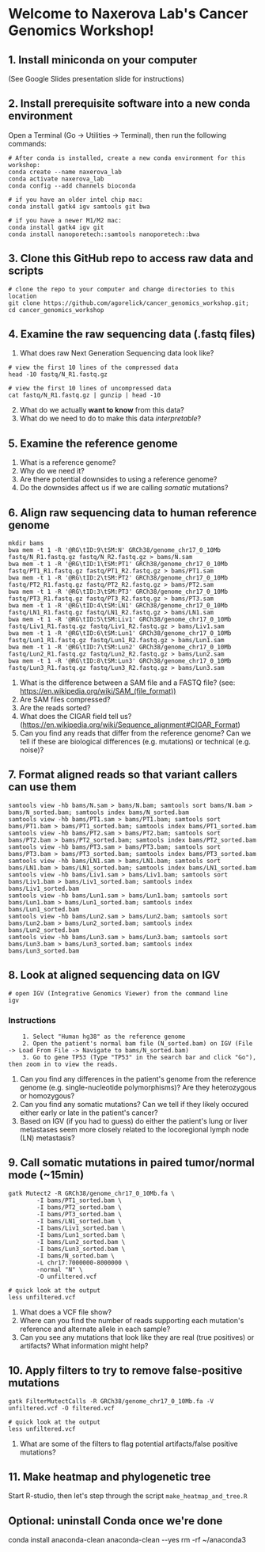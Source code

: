 # Welcome to Naxerova Lab's Cancer Genomics Workshop!

## 1. Install miniconda on your computer

(See Google Slides presentation slide for instructions)

## 2. Install prerequisite software into a new conda environment

Open a Terminal (Go -> Utilities -> Terminal), then run the following commands:

```
# After conda is installed, create a new conda environment for this workshop:
conda create --name naxerova_lab
conda activate naxerova_lab
conda config --add channels bioconda

# if you have an older intel chip mac:
conda install gatk4 igv samtools git bwa

# if you have a newer M1/M2 mac:
conda install gatk4 igv git
conda install nanoporetech::samtools nanoporetech::bwa
```

## 3. Clone this GitHub repo to access raw data and scripts

```
# clone the repo to your computer and change directories to this location
git clone https://github.com/agorelick/cancer_genomics_workshop.git; cd cancer_genomics_workshop
```

## 4. Examine the raw sequencing data (.fastq files)

1. What does raw Next Generation Sequencing data look like? 

```
# view the first 10 lines of the compressed data
head -10 fastq/N_R1.fastq.gz

# view the first 10 lines of uncompressed data
cat fastq/N_R1.fastq.gz | gunzip | head -10
```

2. What do we actually **want to know** from this data?
3. What do we need to do to make this data _interpretable_?

## 5. Examine the reference genome

1. What is a reference genome?
2. Why do we need it?
3. Are there potential downsides to using a reference genome?
4. Do the downsides affect us if we are calling _somatic_ mutations?


## 6. Align raw sequencing data to human reference genome
```
mkdir bams
bwa mem -t 1 -R '@RG\tID:9\tSM:N' GRCh38/genome_chr17_0_10Mb fastq/N_R1.fastq.gz fastq/N_R2.fastq.gz > bams/N.sam
bwa mem -t 1 -R '@RG\tID:1\tSM:PT1' GRCh38/genome_chr17_0_10Mb fastq/PT1_R1.fastq.gz fastq/PT1_R2.fastq.gz > bams/PT1.sam
bwa mem -t 1 -R '@RG\tID:2\tSM:PT2' GRCh38/genome_chr17_0_10Mb fastq/PT2_R1.fastq.gz fastq/PT2_R2.fastq.gz > bams/PT2.sam
bwa mem -t 1 -R '@RG\tID:3\tSM:PT3' GRCh38/genome_chr17_0_10Mb fastq/PT3_R1.fastq.gz fastq/PT3_R2.fastq.gz > bams/PT3.sam
bwa mem -t 1 -R '@RG\tID:4\tSM:LN1' GRCh38/genome_chr17_0_10Mb fastq/LN1_R1.fastq.gz fastq/LN1_R2.fastq.gz > bams/LN1.sam
bwa mem -t 1 -R '@RG\tID:5\tSM:Liv1' GRCh38/genome_chr17_0_10Mb fastq/Liv1_R1.fastq.gz fastq/Liv1_R2.fastq.gz > bams/Liv1.sam
bwa mem -t 1 -R '@RG\tID:6\tSM:Lun1' GRCh38/genome_chr17_0_10Mb fastq/Lun1_R1.fastq.gz fastq/Lun1_R2.fastq.gz > bams/Lun1.sam
bwa mem -t 1 -R '@RG\tID:7\tSM:Lun2' GRCh38/genome_chr17_0_10Mb fastq/Lun2_R1.fastq.gz fastq/Lun2_R2.fastq.gz > bams/Lun2.sam
bwa mem -t 1 -R '@RG\tID:8\tSM:Lun3' GRCh38/genome_chr17_0_10Mb fastq/Lun3_R1.fastq.gz fastq/Lun3_R2.fastq.gz > bams/Lun3.sam
```

1. What is the difference between a SAM file and a FASTQ file? (see: https://en.wikipedia.org/wiki/SAM_(file_format))
2. Are SAM files compressed?
3. Are the reads sorted?
4. What does the CIGAR field tell us? (https://en.wikipedia.org/wiki/Sequence_alignment#CIGAR_Format) 
5. Can you find any reads that differ from the reference genome? Can we tell if these are biological differences (e.g. mutations) or technical (e.g. noise)?


## 7. Format aligned reads so that variant callers can use them
```
samtools view -hb bams/N.sam > bams/N.bam; samtools sort bams/N.bam > bams/N_sorted.bam; samtools index bams/N_sorted.bam
samtools view -hb bams/PT1.sam > bams/PT1.bam; samtools sort bams/PT1.bam > bams/PT1_sorted.bam; samtools index bams/PT1_sorted.bam
samtools view -hb bams/PT2.sam > bams/PT2.bam; samtools sort bams/PT2.bam > bams/PT2_sorted.bam; samtools index bams/PT2_sorted.bam
samtools view -hb bams/PT3.sam > bams/PT3.bam; samtools sort bams/PT3.bam > bams/PT3_sorted.bam; samtools index bams/PT3_sorted.bam
samtools view -hb bams/LN1.sam > bams/LN1.bam; samtools sort bams/LN1.bam > bams/LN1_sorted.bam; samtools index bams/LN1_sorted.bam
samtools view -hb bams/Liv1.sam > bams/Liv1.bam; samtools sort bams/Liv1.bam > bams/Liv1_sorted.bam; samtools index bams/Liv1_sorted.bam
samtools view -hb bams/Lun1.sam > bams/Lun1.bam; samtools sort bams/Lun1.bam > bams/Lun1_sorted.bam; samtools index bams/Lun1_sorted.bam
samtools view -hb bams/Lun2.sam > bams/Lun2.bam; samtools sort bams/Lun2.bam > bams/Lun2_sorted.bam; samtools index bams/Lun2_sorted.bam
samtools view -hb bams/Lun3.sam > bams/Lun3.bam; samtools sort bams/Lun3.bam > bams/Lun3_sorted.bam; samtools index bams/Lun3_sorted.bam
```


## 8. Look at aligned sequencing data on IGV

```
# open IGV (Integrative Genomics Viewer) from the command line
igv
```

### Instructions
        1. Select "Human hg38" as the reference genome
        2. Open the patient's normal bam file (N_sorted.bam) on IGV (File -> Load From File -> Navigate to bams/N_sorted.bam)
        3. Go to gene TP53 (Type "TP53" in the search bar and click "Go"), then zoom in to view the reads.

1. Can you find any differences in the patient's genome from the reference genome (e.g. single-nucleotide polymorphisms)? Are they heterozygous or homozygous?
2. Can you find any somatic mutations? Can we tell if they likely occured either early or late in the patient's cancer?
3. Based on IGV (if you had to guess) do either the patient's lung or liver metastases seem more closely related to the locoregional lymph node (LN) metastasis?


## 9. Call somatic mutations in paired tumor/normal mode (~15min)
```
gatk Mutect2 -R GRCh38/genome_chr17_0_10Mb.fa \
        -I bams/PT1_sorted.bam \
        -I bams/PT2_sorted.bam \
        -I bams/PT3_sorted.bam \
        -I bams/LN1_sorted.bam \
        -I bams/Liv1_sorted.bam \
        -I bams/Lun1_sorted.bam \
        -I bams/Lun2_sorted.bam \
        -I bams/Lun3_sorted.bam \
        -I bams/N_sorted.bam \
        -L chr17:7000000-8000000 \
        -normal "N" \
        -O unfiltered.vcf

# quick look at the output
less unfiltered.vcf
```
1. What does a VCF file show?
2. Where can you find the number of reads supporting each mutation's reference and alternate allele in each sample?
3. Can you see any mutations that look like they are real (true positives) or artifacts? What information might help?


## 10. Apply filters to try to remove false-positive mutations
```
gatk FilterMutectCalls -R GRCh38/genome_chr17_0_10Mb.fa -V unfiltered.vcf -O filtered.vcf

# quick look at the output
less unfiltered.vcf
```
1. What are some of the filters to flag potential artifacts/false positive mutations?


## 11. Make heatmap and phylogenetic tree

Start R-studio, then let's step through the script `make_heatmap_and_tree.R`


## Optional: uninstall Conda once we're done

conda install anaconda-clean
anaconda-clean --yes
rm -rf ~/anaconda3







